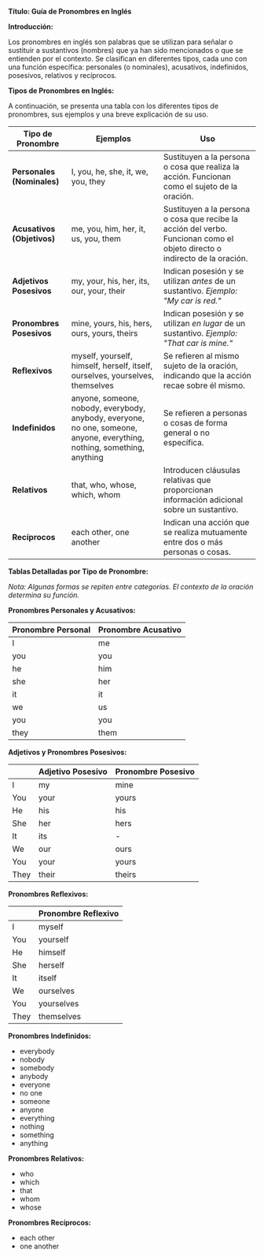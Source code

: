 

**Título: Guía de Pronombres en Inglés**

**Introducción:**

Los pronombres en inglés son palabras que se utilizan para señalar o sustituir a sustantivos (nombres) que ya han sido mencionados o que se entienden por el contexto. Se clasifican en diferentes tipos, cada uno con una función específica: personales (o nominales), acusativos, indefinidos, posesivos, relativos y recíprocos.

**Tipos de Pronombres en Inglés:**

A continuación, se presenta una tabla con los diferentes tipos de pronombres, sus ejemplos y una breve explicación de su uso.

| Tipo de Pronombre     | Ejemplos                                              | Uso                                                                                                                                                                                                  |
|----------------------|--------------------------------------------------------|-------------------------------------------------------------------------------------------------------------------------------------------------------------------------------------------------------|
| **Personales (Nominales)** | I, you, he, she, it, we, you, they                      | Sustituyen a la persona o cosa que realiza la acción. Funcionan como el sujeto de la oración.                                                                                                           |
| **Acusativos (Objetivos)** | me, you, him, her, it, us, you, them                       | Sustituyen a la persona o cosa que recibe la acción del verbo. Funcionan como el objeto directo o indirecto de la oración.                                                                              |
| **Adjetivos Posesivos** | my, your, his, her, its, our, your, their                | Indican posesión y se utilizan *antes* de un sustantivo. *Ejemplo:  "My car is red."*                                                                                                              |
| **Pronombres Posesivos** | mine, yours, his, hers, ours, yours, theirs               | Indican posesión y se utilizan *en lugar* de un sustantivo. *Ejemplo: "That car is mine."*                                                                                                             |
| **Reflexivos**        | myself, yourself, himself, herself, itself, ourselves, yourselves, themselves | Se refieren al mismo sujeto de la oración, indicando que la acción recae sobre él mismo.                                                                                               |
| **Indefinidos**       | anyone, someone, nobody, everybody, anybody, everyone, no one, someone, anyone, everything, nothing, something, anything | Se refieren a personas o cosas de forma general o no específica.                                                                                                                          |
| **Relativos**        | that, who, whose, which, whom                             | Introducen cláusulas relativas que proporcionan información adicional sobre un sustantivo.                                                                                                                |
| **Recíprocos**        | each other, one another                                 | Indican una acción que se realiza mutuamente entre dos o más personas o cosas.                                                                                                                    |

**Tablas Detalladas por Tipo de Pronombre:**

*Nota: Algunas formas se repiten entre categorías. El contexto de la oración determina su función.*

**Pronombres Personales y Acusativos:**

| Pronombre Personal | Pronombre Acusativo |
|--------------------|----------------------|
| I                  | me                   |
| you                | you                  |
| he                 | him                  |
| she                | her                  |
| it                 | it                   |
| we                 | us                   |
| you                | you                  |
| they               | them                 |

**Adjetivos y Pronombres Posesivos:**

|  | Adjetivo Posesivo | Pronombre Posesivo |
|---|-------------------|--------------------|
| I      | my                | mine               |
| You    | your              | yours              |
| He     | his               | his                |
| She    | her               | hers               |
| It     | its               | -                  |
| We     | our               | ours               |
| You    | your              | yours              |
| They   | their             | theirs             |

**Pronombres Reflexivos:**

|  | Pronombre Reflexivo |
|---|---------------------|
| I      | myself              |
| You    | yourself            |
| He     | himself             |
| She    | herself             |
| It     | itself              |
| We     | ourselves          |
| You    | yourselves          |
| They   | themselves         |

**Pronombres Indefinidos:**

*   everybody
*   nobody
*   somebody
*   anybody
*   everyone
*   no one
*   someone
*   anyone
*   everything
*   nothing
*   something
*   anything

**Pronombres Relativos:**

*   who
*   which
*   that
*   whom
*   whose

**Pronombres Recíprocos:**

*   each other
*   one another

